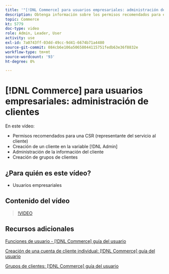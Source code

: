 ```yaml
---
title: '"[!DNL Commerce] para usuarios empresariales: administración de clientes"'
description: Obtenga información sobre los permisos recomendados para el servicio al cliente y cree un cliente en la [!DNL Admin], administrar la información del cliente y crear grupos de clientes.
topic: Commerce
kt: 5779
doc-type: video
role: Admin, Leader, User
activity: use
exl-id: 7a0743ff-03dd-49cc-9d41-6674b71a4480
source-git-commit: 084cb6e106a50658044115751fedb63e36f8832e
workflow-type: tm+mt
source-wordcount: '93'
ht-degree: 0%

---
```


# [!DNL Commerce] para usuarios empresariales: administración de clientes

En este vídeo:

- Permisos recomendados para una CSR (representante del servicio al cliente)
- Creación de un cliente en la variable [!DNL Admin]
- Administración de la información del cliente
- Creación de grupos de clientes

## ¿Para quién es este vídeo?

- Usuarios empresariales

## Contenido del vídeo

>[!VIDEO](https://video.tv.adobe.com/v/36189?quality=12&learn=on)

## Recursos adicionales

[Funciones de usuario - [!DNL Commerce] guía del usuario](https://docs.magento.com/user-guide/system/permissions-user-roles.html)

[Creación de una cuenta de cliente individual: [!DNL Commerce] guía del usuario](https://docs.magento.com/user-guide/customers/account-create.html)

[Grupos de clientes: [!DNL Commerce] guía del usuario](https://docs.magento.com/user-guide/customers/customer-groups.html)
